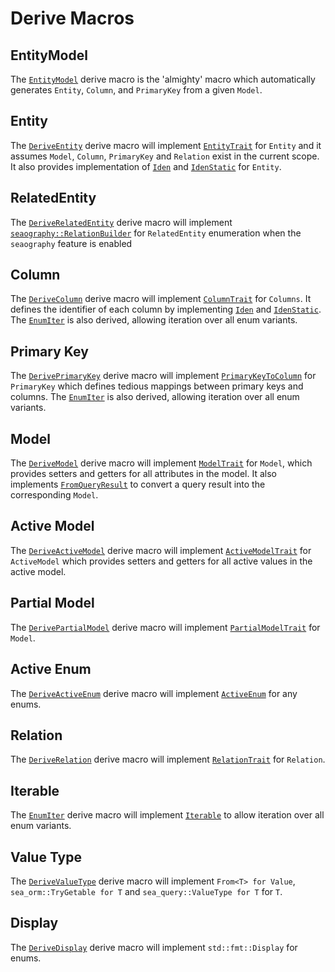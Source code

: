 # Derive Macros

## EntityModel

The [`EntityModel`](#) derive macro is the 'almighty' macro which automatically generates `Entity`, `Column`, and `PrimaryKey` from a given `Model`.

## Entity

The [`DeriveEntity`](#) derive macro will implement [`EntityTrait`](#) for `Entity` and it assumes `Model`, `Column`, `PrimaryKey` and `Relation` exist in the current scope. It also provides implementation of [`Iden`](#) and [`IdenStatic`](#) for `Entity`.

## RelatedEntity

The [`DeriveRelatedEntity`](#) derive macro will implement [`seaography::RelationBuilder`](#) for `RelatedEntity` enumeration when the `seaography` feature is enabled

## Column

The [`DeriveColumn`](#) derive macro will implement [`ColumnTrait`](#) for `Columns`. It defines the identifier of each column by implementing [`Iden`](#) and [`IdenStatic`](#). The [`EnumIter`](#) is also derived, allowing iteration over all enum variants.

## Primary Key

The [`DerivePrimaryKey`](#) derive macro will implement [`PrimaryKeyToColumn`](#) for `PrimaryKey` which defines tedious mappings between primary keys and columns. The [`EnumIter`](#) is also derived, allowing iteration over all enum variants.

## Model

The [`DeriveModel`](#) derive macro will implement [`ModelTrait`](#) for `Model`, which provides setters and getters for all attributes in the model. It also implements [`FromQueryResult`](#) to convert a query result into the corresponding `Model`.

## Active Model

The [`DeriveActiveModel`](#) derive macro will implement [`ActiveModelTrait`](#) for `ActiveModel` which provides setters and getters for all active values in the active model.

## Partial Model

The [`DerivePartialModel`](#) derive macro will implement [`PartialModelTrait`](#) for `Model`.

## Active Enum

The [`DeriveActiveEnum`](#) derive macro will implement [`ActiveEnum`](#) for any enums.

## Relation

The [`DeriveRelation`](#) derive macro will implement [`RelationTrait`](#) for `Relation`.

## Iterable

The [`EnumIter`](#) derive macro will implement [`Iterable`](#) to allow iteration over all enum variants.

## Value Type

The [`DeriveValueType`](#) derive macro will implement `From<T> for Value`, `sea_orm::TryGetable for T` and `sea_query::ValueType for T` for `T`.

## Display

The [`DeriveDisplay`](#) derive macro will implement `std::fmt::Display` for enums.